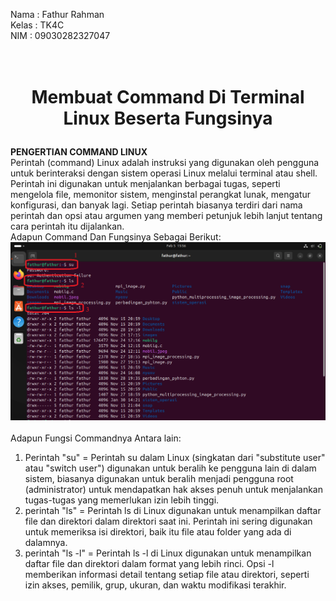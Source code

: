 Nama  : Fathur Rahman <br>
Kelas : TK4C<br>
NIM   : 09030282327047<br><br><br>
#
# <p align="center"> Membuat Command Di Terminal Linux Beserta Fungsinya </p>
**PENGERTIAN COMMAND LINUX**<br>
Perintah (command) Linux adalah instruksi yang digunakan oleh pengguna untuk berinteraksi dengan sistem operasi Linux melalui terminal atau shell. Perintah ini digunakan untuk menjalankan berbagai tugas, seperti mengelola file, memonitor sistem, menginstal perangkat lunak, mengatur konfigurasi, dan banyak lagi.
Setiap perintah biasanya terdiri dari nama perintah dan opsi atau argumen yang memberi petunjuk lebih lanjut tentang cara perintah itu dijalankan.<br>
Adapun Command Dan Fungsinya Sebagai Berikut:<br>
![alt text](https://github.com/Fathur2004/Terminal-Linux-50-Comand/blob/main/Picture/1.png?raw=true) <br><br>
Adapun Fungsi Commandnya Antara lain:<br>
1. Perintah "su" = Perintah su dalam Linux (singkatan dari "substitute user" atau "switch user") digunakan untuk beralih ke pengguna lain di dalam sistem, biasanya digunakan untuk beralih menjadi pengguna root (administrator) untuk mendapatkan hak akses penuh untuk menjalankan tugas-tugas yang memerlukan izin lebih tinggi.
2. perintah "ls" = Perintah ls di Linux digunakan untuk menampilkan daftar file dan direktori dalam direktori saat ini. Perintah ini sering digunakan untuk memeriksa isi direktori, baik itu file atau folder yang ada di dalamnya.
3. perintah "ls -l" = Perintah ls -l di Linux digunakan untuk menampilkan daftar file dan direktori dalam format yang lebih rinci. Opsi -l memberikan informasi detail tentang setiap file atau direktori, seperti izin akses, pemilik, grup, ukuran, dan waktu modifikasi terakhir.
#
